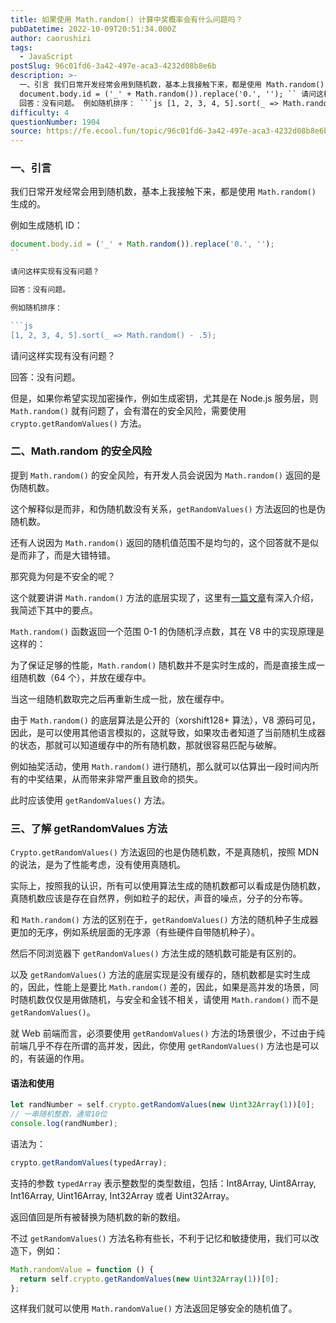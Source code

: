 ```yaml
---
title: 如果使用 Math.random() 计算中奖概率会有什么问题吗？
pubDatetime: 2022-10-09T20:51:34.000Z
author: caorushizi
tags:
  - JavaScript
postSlug: 96c01fd6-3a42-497e-aca3-4232d08b8e6b
description: >-
  一、引言 我们日常开发经常会用到随机数，基本上我接触下来，都是使用 Math.random() 生成的。 例如生成随机ID：
  document.body.id = ('_' + Math.random()).replace('0.', ''); `` 请问这样实现有没有问题？
  回答：没有问题。 例如随机排序： ```js [1, 2, 3, 4, 5].sort(_ => Math.random(
difficulty: 4
questionNumber: 1904
source: https://fe.ecool.fun/topic/96c01fd6-3a42-497e-aca3-4232d08b8e6b
---
```


### 一、引言

我们日常开发经常会用到随机数，基本上我接触下来，都是使用 `Math.random()` 生成的。

例如生成随机 ID：

````js
document.body.id = ('_' + Math.random()).replace('0.', '');
``

请问这样实现有没有问题？

回答：没有问题。

例如随机排序：

```js
[1, 2, 3, 4, 5].sort(_ => Math.random() - .5);
````

请问这样实现有没有问题？

回答：没有问题。

但是，如果你希望实现加密操作，例如生成密钥，尤其是在 Node.js 服务层，则 `Math.random()` 就有问题了，会有潜在的安全风险，需要使用 `crypto.getRandomValues()` 方法。

### 二、Math.random 的安全风险

提到 `Math.random()` 的安全风险，有开发人员会说因为 `Math.random()` 返回的是伪随机数。

这个解释似是而非，和伪随机数没有关系，`getRandomValues()` 方法返回的也是伪随机数。

还有人说因为 `Math.random()` 返回的随机值范围不是均匀的，这个回答就不是似是而非了，而是大错特错。

那究竟为何是不安全的呢？

这个就要讲讲 `Math.random()` 方法的底层实现了，这里有[一篇文章](https://www.anquanke.com/post/id/231799)有深入介绍，我简述下其中的要点。

`Math.random()` 函数返回一个范围 0-1 的伪随机浮点数，其在 V8 中的实现原理是这样的：

为了保证足够的性能，`Math.random()` 随机数并不是实时生成的，而是直接生成一组随机数（64 个），并放在缓存中。

当这一组随机数取完之后再重新生成一批，放在缓存中。

由于 `Math.random()` 的底层算法是公开的（xorshift128+ 算法），V8 源码可见，因此，是可以使用其他语言模拟的，这就导致，如果攻击者知道了当前随机生成器的状态，那就可以知道缓存中的所有随机数，那就很容易匹配与破解。

例如抽奖活动，使用 `Math.random()` 进行随机，那么就可以估算出一段时间内所有的中奖结果，从而带来非常严重且致命的损失。

此时应该使用 `getRandomValues()` 方法。

### 三、了解 getRandomValues 方法

`Crypto.getRandomValues()` 方法返回的也是伪随机数，不是真随机，按照 MDN 的说法，是为了性能考虑，没有使用真随机。

实际上，按照我的认识，所有可以使用算法生成的随机数都可以看成是伪随机数，真随机数应该是存在自然界，例如粒子的起伏，声音的噪点，分子的分布等。

和 `Math.random()` 方法的区别在于，`getRandomValues()` 方法的随机种子生成器更加的无序，例如系统层面的无序源（有些硬件自带随机种子）。

然后不同浏览器下 `getRandomValues()` 方法生成的随机数可能是有区别的。

以及 `getRandomValues()` 方法的底层实现是没有缓存的，随机数都是实时生成的，因此，性能上是要比 `Math.random()` 差的，因此，如果是高并发的场景，同时随机数仅仅是用做随机，与安全和金钱不相关，请使用 `Math.random()` 而不是 `getRandomValues()`。

就 Web 前端而言，必须要使用 `getRandomValues()` 方法的场景很少，不过由于纯前端几乎不存在所谓的高并发，因此，你使用 `getRandomValues()` 方法也是可以的，有装逼的作用。

#### 语法和使用

```js
let randNumber = self.crypto.getRandomValues(new Uint32Array(1))[0];
// 一串随机整数，通常10位
console.log(randNumber);
```

语法为：

```js
crypto.getRandomValues(typedArray);
```

支持的参数 `typedArray` 表示整数型的类型数组，包括：Int8Array, Uint8Array, Int16Array, Uint16Array, Int32Array 或者 Uint32Array。

返回值回是所有被替换为随机数的新的数组。

不过 `getRandomValues()` 方法名称有些长，不利于记忆和敏捷使用，我们可以改造下，例如：

```js
Math.randomValue = function () {
  return self.crypto.getRandomValues(new Uint32Array(1))[0];
};
```

这样我们就可以使用 `Math.randomValue()` 方法返回足够安全的随机值了。
